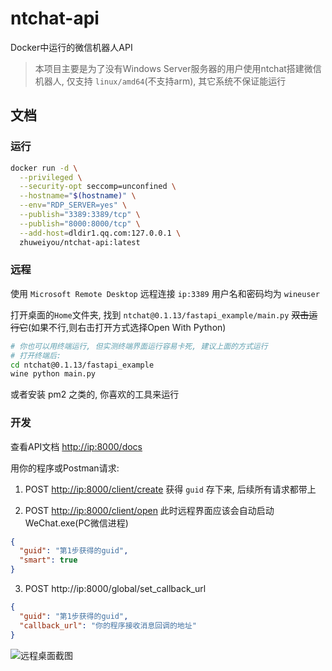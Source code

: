 # ntchat-api

Docker中运行的微信机器人API

> 本项目主要是为了没有Windows Server服务器的用户使用ntchat搭建微信机器人, 仅支持 `linux/amd64`(不支持arm), 其它系统不保证能运行

## 文档

### 运行

```bash
docker run -d \
  --privileged \
  --security-opt seccomp=unconfined \
  --hostname="$(hostname)" \
  --env="RDP_SERVER=yes" \
  --publish="3389:3389/tcp" \
  --publish="8000:8000/tcp" \
  --add-host=dldir1.qq.com:127.0.0.1 \
  zhuweiyou/ntchat-api:latest
```

### 远程

使用 `Microsoft Remote Desktop` 远程连接 `ip:3389` 用户名和密码均为 `wineuser`

打开桌面的`Home`文件夹, 找到 `ntchat@0.1.13/fastapi_example/main.py` <del>双击运行它</del>(如果不行,则右击打开方式选择Open With Python)

```bash
# 你也可以用终端运行, 但实测终端界面运行容易卡死, 建议上面的方式运行
# 打开终端后:
cd ntchat@0.1.13/fastapi_example
wine python main.py
```

或者安装 pm2 之类的, 你喜欢的工具来运行

### 开发

查看API文档 <http://ip:8000/docs>

用你的程序或Postman请求:

1. POST <http://ip:8000/client/create> 获得 `guid` 存下来, 后续所有请求都带上

2. POST <http://ip:8000/client/open> 此时远程界面应该会自动启动WeChat.exe(PC微信进程)

```json
{
  "guid": "第1步获得的guid",
  "smart": true
}
```

3. POST http://ip:8000/global/set_callback_url

```json
{
  "guid": "第1步获得的guid",
  "callback_url": "你的程序接收消息回调的地址"
}
```

![远程桌面截图](https://github.com/zhuweiyou/ntchat-api/assets/8413791/9397f9a2-b871-4aa1-86f4-fb1acff4dfad)



